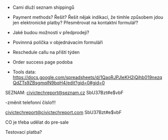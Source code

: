 - Cami dluží seznam shippingů
- Payment methods? Řešit? Řešit nějak indikaci, že tímhle způsobem jdou jen elektronické platby? Přesměrovat na kontaktní formulář?
- Jaké budou možnosti v předprodeji?
- Povinnná políčka v objednávacím formuláři
- Reschedule callu na příští týden

- Order success page podoba

- Tools data: https://docs.google.com/spreadsheets/d/1QaoRJPJleKH2jQjhb019nezqQdZTs9ZBsgmqIN9bqH4/edit?gid=0#gid=0


SEZNAM:
civictechreport@seznam.cz
SbU37Bzt#e$vbF

-změnit telefonní číslo!!!

civictechreport@civictechreport.com
SbU37Bzt#e$vbF


CO je třeba udělat do pre-sale

Testovací platba?
